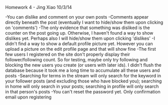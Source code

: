 Homework 4 - Jing Xiao
10/3/14

-You can dislike and comment on your own posts
-Comments appear directly beneath the post (eventually I want to hide/show them upon clicking on 'comments')
-The only evidence that something was disliked is the counter on the post going up. Otherwise, I haven't found a way to show dislikes yet. Perhaps also I will hide/show them upon clicking 'dislikes'
-I didn't find a way to show a default profile picture yet. However you can upload a picture on the edit profile page and that will show fine
-The first few users I registered on the site don't properly display their follower/following count. So for testing, maybe only try following and blocking the new users you create (or users with later ids). I didn't flush the database because it took me a long time to accumulate all these users and posts
-Searching for terms in the stream will only search for the keyword in your follower posts (and excluding those who have blocked you); searching in home will only search in your posts; searching in profile will only search in that person's posts
-You can't reset the password yet. Only confirmation email upon registering